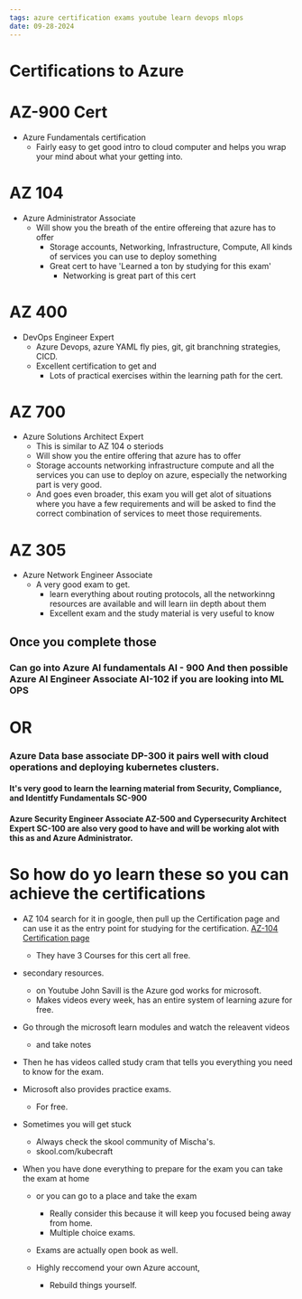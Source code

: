 ```yaml
---
tags: azure certification exams youtube learn devops mlops
date: 09-28-2024
---
```


# Certifications to Azure

# AZ-900 Cert

- Azure Fundamentals certification
	- Fairly easy to get good intro to cloud computer and helps you wrap your mind about what your getting into.

# AZ 104

- Azure Administrator Associate
	- Will show you the breath of the entire offereing that azure has to offer
		- Storage accounts, Networking, Infrastructure, Compute, All kinds of services you can use to deploy something
		- Great cert to have 'Learned a ton by studying for this exam'
			- Networking is great part of this cert

# AZ 400

- DevOps Engineer Expert
	- Azure Devops, azure YAML fly pies, git, git branchning strategies, CICD.
	- Excellent certification to get and
		- Lots of practical exercises within the learning path for the cert.

# AZ 700
- Azure Solutions Architect Expert
	- This is similar to AZ 104 o steriods
	- Will show you the entire offering that azure has to offer
	-  Storage accounts networking infrastructure compute and all the services you can use to deploy on azure, especially the networking part is very good.
	- And goes even broader, this exam you will get alot of situations where you have a few requirements and will be asked to find the correct combination of services to meet those requirements.

# AZ 305

- Azure Network Engineer Associate
	- A very good exam to get.
		- learn everything about routing protocols, all the networkinng resources are available and will learn iin depth about them
		- Excellent exam and the study material is very useful to know

## Once you complete those

### Can go into Azure AI fundamentals AI - 900 And then possible Azure AI Engineer Associate AI-102 if you are looking into ML OPS

# OR

### Azure Data base associate DP-300 it pairs well with cloud operations and deploying kubernetes clusters.

#### It's very good to learn the learning material from Security, Compliance, and Identitfy Fundamentals SC-900

#### Azure Security Engineer Associate AZ-500 and Cypersecurity Architect Expert SC-100 are also very good to have and will be working alot with  this as and Azure Administrator.


# So how do yo learn these so you can achieve the certifications
- AZ 104 search for it in google, then pull up the Certification page and can use it as the entry point for studying for the certification. 
		[AZ-104 Certification page](https://learn.microsoft.com/en-us/credentials/certifications/azure-administrator/?practice-assessment-type=certification)
	- They have 3 Courses for this cert all free.
- secondary resources.
	- on Youtube John Savill is the Azure god works for microsoft.
	- Makes videos every week, has an entire system of learning azure for free.
- Go through the microsoft learn modules and watch the releavent videos 
	- and take notes
- Then he has videos called study cram that tells you everything you need to know for the exam.

- Microsoft also provides practice exams.
	- For free.
- Sometimes you will get stuck
	- Always check the skool community of Mischa's.
	-  skool.com/kubecraft

- When you have done everything to prepare for the exam you can take the exam at home
	-  or you can go to a place and take the exam
		- Really consider this because it will keep you focused being away from home.
		- Multiple choice exams.
	- Exams are actually open book as well.

	- Highly reccomend your own Azure account,
		- Rebuild things yourself.